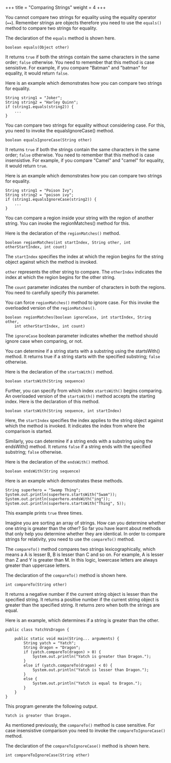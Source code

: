+++
title = "Comparing Strings"
weight = 4
+++

You cannot compare two strings for equality using the equality operator (`==`).
Remember strings are objects therefore you need to use the `equals()` method
to compare two strings for equality.

The declaration of the `equals` method is shown here.
```
boolean equals(Object other)
```

It returns `true` if both the strings contain the same characters in the same
order; `false` otherwise. You need to remember that this method is case sensistive.
For example, if you compare "Batman" and "batman" for equality, it would return `false`.

Here is an example which demonstrates how you can compare two strings for
equality.

```
String string1 = "Joker";
String string2 = "Harley Quinn";
if (string1.equals(string2)) {
    ...
}
```

You can compare two strings for equality without considering case. For this,
you need to invoke the equalsIgnoreCase() method.

```
boolean equalsIgnoreCase(String other)
```

It returns `true` if both the strings contain the same characters in the same
order; `false` otherwise. You need to remember that this method is case insensistive.
For example, if you compare "Camel" and "camel" for equality, it would return `true`.

Here is an example which demonstrates how you can compare two strings for
equality.

```
String string1 = "Poison Ivy";
String string2 = "poison ivy";
if (string1.equalsIgnoreCase(string2)) {
    ...
}
```

You can compare a region inside your string with the region of another string.
You can invoke the regionMatches() method for this.

Here is the declaration of the `regionMatches()` method.
```
boolean regionMatches(int startIndex, String other, int otherStartIndex, int count)
```

The `startIndex` specifies the index at which the region begins for the string
object against which the method is invoked.

`other` represents the other string to compare. The `otherIndex` indicates the
index at which the region begins for the other string.

The `count` parameter indicates the number of characters in both the regions.
You need to carefully specify this parameter.

You can force `regionMatches()` method to ignore case. For this invoke the
overloaded version of the `regionMatches()`.
```
boolean regionMatches(boolean ignoreCase, int startIndex, String other,
    int otherStartIndex, int count)
```

The `ignoreCase` boolean parameter indicates whether the method should ignore
case when comparing, or not.

You can determine if a string starts with a substring using the startsWith()
method. It returns true if a string starts with the specified substring; `false`
otherwise.

Here is the declaration of the `startsWith()` method.

```
boolean startsWith(String sequence)
```

Further, you can specify from which index `startsWith()` begins comparing.
An overloaded version of the `startsWith()` method accepts the starting index.
Here is the declaration of this method.
```
boolean startsWith(String sequence, int startIndex)
```

Here, the `startIndex` specifies the index applies to the string object against
which the method is invoked. It indicates the index from where the comparison is
started.

Similarly, you can determine if a string ends with a substring using the endsWith()
method. It returns `false` if a string ends with the specified substring; `false`
otherwise.

Here is the declaration of the `endsWith()` method.
```
boolean endsWith(String sequence)
```

Here is an example which demonstrates these methods.
```
String superhero = "Swamp Thing";
System.out.println(superhero.startsWith("Swam"));
System.out.println(superhero.endsWith("ing"));
System.out.println(superhero.startsWith("Thing", 5));
```

This example prints `true` three times.

Imagine you are sorting an array of strings. How can you determine whether one
string is greater than the other? So far you have learnt about methods that only
help you determine whether they are identical. In order to compare strings
for relativity, you need to use the `compareTo()` method.

The `compareTo()` method compares two strings lexicographically, which means
a A is lesser B, B is lesser than C and so on. For example, A is lesser than Z
and Y is greater than M. In this logic, lowercase letters are always greater
than uppercase letters.

The declaration of the `compareTo()` method is shown here.
```
int compareTo(String other)
```
It returns a negative number if the current string object is lesser than the
specified string.
It returns a positive number if the current string object is greater than the
specified string.
It returns zero when both the strings are equal.

Here is an example, which determines if a string is greater than the other.
```
public class YatchVsDragon {

    public static void main(String... arguments) {
        String yatch = "Yatch";
        String dragon = "Dragon";
        if (yatch.compareTo(dragon) > 0) {
            System.out.println("Yatch is greater than Dragon.");
        }
        else if (yatch.compareTo(dragon) < 0) {
            System.out.println("Yatch is lesser than Dragon.");
        }
        else {
            System.out.println("Yatch is equal to Dragon.");
        }
    }
}
```

This program generate the following output.
```
Yatch is greater than Dragon.
```

As mentioned previously, the `compareTo()` method is case sensitive. For case
insensistive comparison you need to invoke the `compareToIgnoreCase()` method.

The declaration of the `compareToIgnoreCase()` method is shown here.
```
int compareToIgnoreCase(String other)
```